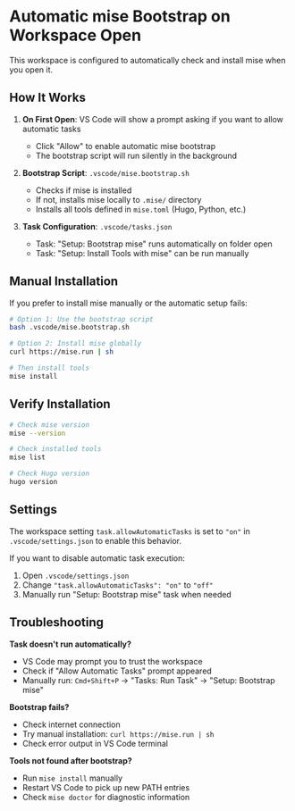 # Automatic mise Bootstrap on Workspace Open

This workspace is configured to automatically check and install mise when you open it.

## How It Works

1. **On First Open**: VS Code will show a prompt asking if you want to allow automatic tasks
   - Click "Allow" to enable automatic mise bootstrap
   - The bootstrap script will run silently in the background

2. **Bootstrap Script**: `.vscode/mise.bootstrap.sh`
   - Checks if mise is installed
   - If not, installs mise locally to `.mise/` directory
   - Installs all tools defined in `mise.toml` (Hugo, Python, etc.)

3. **Task Configuration**: `.vscode/tasks.json`
   - Task: "Setup: Bootstrap mise" runs automatically on folder open
   - Task: "Setup: Install Tools with mise" can be run manually

## Manual Installation

If you prefer to install mise manually or the automatic setup fails:

```bash
# Option 1: Use the bootstrap script
bash .vscode/mise.bootstrap.sh

# Option 2: Install mise globally
curl https://mise.run | sh

# Then install tools
mise install
```

## Verify Installation

```bash
# Check mise version
mise --version

# Check installed tools
mise list

# Check Hugo version
hugo version
```

## Settings

The workspace setting `task.allowAutomaticTasks` is set to `"on"` in `.vscode/settings.json` to enable this behavior.

If you want to disable automatic task execution:

1. Open `.vscode/settings.json`
2. Change `"task.allowAutomaticTasks": "on"` to `"off"`
3. Manually run "Setup: Bootstrap mise" task when needed

## Troubleshooting

**Task doesn't run automatically?**

- VS Code may prompt you to trust the workspace
- Check if "Allow Automatic Tasks" prompt appeared
- Manually run: `Cmd+Shift+P` → "Tasks: Run Task" → "Setup: Bootstrap mise"

**Bootstrap fails?**

- Check internet connection
- Try manual installation: `curl https://mise.run | sh`
- Check error output in VS Code terminal

**Tools not found after bootstrap?**

- Run `mise install` manually
- Restart VS Code to pick up new PATH entries
- Check `mise doctor` for diagnostic information
